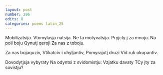 ```yaml
---
layout: post
number: 296
edits: 8
categories: poems latin_25
---
```


Mobilizatsija.
Vtomylasja natsija. 
Ne ta motyvatsija. 
Pryjcly j za mnoju.
Na poli boju 
Qynutj qeroji 
Za nas z toboju.

Za nas bojaquziv,
Vtikatciv i uhyljantiv,
Pomyrajutj druzi 
Vid ruk okupantiv. 

Dovodytjsja vybyraty
Na odyntsi z svidomistju:
Vzjatku davaty
TCy jty za sovistju?
